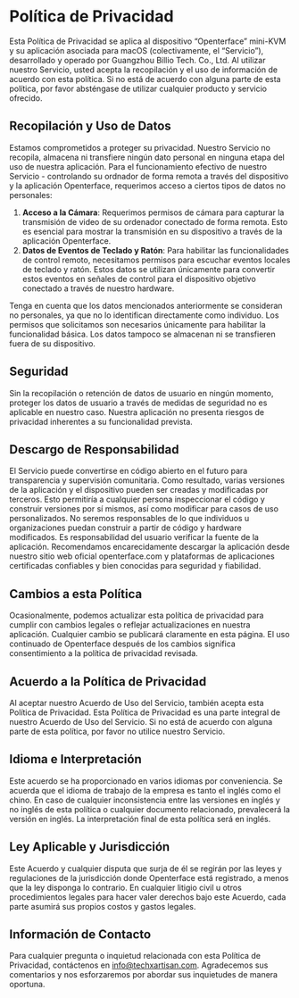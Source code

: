 # Política de Privacidad

Esta Política de Privacidad se aplica al dispositivo “Openterface” mini-KVM y su aplicación asociada para macOS (colectivamente, el “Servicio”), desarrollado y operado por Guangzhou Billio Tech. Co., Ltd. Al utilizar nuestro Servicio, usted acepta la recopilación y el uso de información de acuerdo con esta política. Si no está de acuerdo con alguna parte de esta política, por favor absténgase de utilizar cualquier producto y servicio ofrecido.

## **Recopilación y Uso de Datos**

Estamos comprometidos a proteger su privacidad. Nuestro Servicio no recopila, almacena ni transfiere ningún dato personal en ninguna etapa del uso de nuestra aplicación. Para el funcionamiento efectivo de nuestro Servicio - controlando su ordnador de forma remota a través del dispositivo y la aplicación Openterface, requerimos acceso a ciertos tipos de datos no personales:

1. **Acceso a la Cámara**: Requerimos permisos de cámara para capturar la transmisión de video de su ordenador conectado de forma remota. Esto es esencial para mostrar la transmisión en su dispositivo a través de la aplicación Openterface.
2. **Datos de Eventos de Teclado y Ratón**: Para habilitar las funcionalidades de control remoto, necesitamos permisos para escuchar eventos locales de teclado y ratón. Estos datos se utilizan únicamente para convertir estos eventos en señales de control para el dispositivo objetivo conectado a través de nuestro hardware.

Tenga en cuenta que los datos mencionados anteriormente se consideran no personales, ya que no lo identifican directamente como individuo. Los permisos que solicitamos son necesarios únicamente para habilitar la funcionalidad básica. Los datos tampoco se almacenan ni se transfieren fuera de su dispositivo.

## **Seguridad**

Sin la recopilación o retención de datos de usuario en ningún momento, proteger los datos de usuario a través de medidas de seguridad no es aplicable en nuestro caso. Nuestra aplicación no presenta riesgos de privacidad inherentes a su funcionalidad prevista.

## **Descargo de Responsabilidad**

El Servicio puede convertirse en código abierto en el futuro para transparencia y supervisión comunitaria. Como resultado, varias versiones de la aplicación y el dispositivo pueden ser creadas y modificadas por terceros. Esto permitiría a cualquier persona inspeccionar el código y construir versiones por sí mismos, así como modificar para casos de uso personalizados. No seremos responsables de lo que individuos u organizaciones puedan construir a partir de código y hardware modificados. Es responsabilidad del usuario verificar la fuente de la aplicación. Recomendamos encarecidamente descargar la aplicación desde nuestro sitio web oficial openterface.com y plataformas de aplicaciones certificadas confiables y bien conocidas para seguridad y fiabilidad.

## **Cambios a esta Política**

Ocasionalmente, podemos actualizar esta política de privacidad para cumplir con cambios legales o reflejar actualizaciones en nuestra aplicación. Cualquier cambio se publicará claramente en esta página. El uso continuado de Openterface después de los cambios significa consentimiento a la política de privacidad revisada.

## **Acuerdo a la Política de Privacidad**

Al aceptar nuestro Acuerdo de Uso del Servicio, también acepta esta Política de Privacidad. Esta Política de Privacidad es una parte integral de nuestro Acuerdo de Uso del Servicio. Si no está de acuerdo con alguna parte de esta política, por favor no utilice nuestro Servicio.

## **Idioma e Interpretación**

Este acuerdo se ha proporcionado en varios idiomas por conveniencia. Se acuerda que el idioma de trabajo de la empresa es tanto el inglés como el chino. En caso de cualquier inconsistencia entre las versiones en inglés y no inglés de esta política o cualquier documento relacionado, prevalecerá la versión en inglés. La interpretación final de esta política será en inglés.

## **Ley Aplicable y Jurisdicción**

Este Acuerdo y cualquier disputa que surja de él se regirán por las leyes y regulaciones de la jurisdicción donde Openterface está registrado, a menos que la ley disponga lo contrario. En cualquier litigio civil u otros procedimientos legales para hacer valer derechos bajo este Acuerdo, cada parte asumirá sus propios costos y gastos legales.

## **Información de Contacto**

Para cualquier pregunta o inquietud relacionada con esta Política de Privacidad, contáctenos en [info@techxartisan.com](mailto:info@techxartisan.com). Agradecemos sus comentarios y nos esforzaremos por abordar sus inquietudes de manera oportuna.
